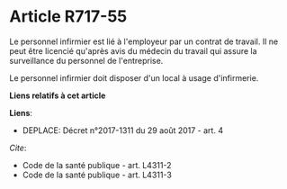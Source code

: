 # Article R717-55

Le personnel infirmier est lié à l'employeur par un contrat de travail. Il ne peut être licencié qu'après avis du médecin du
travail qui assure la surveillance du personnel de l'entreprise. 

Le personnel infirmier doit disposer d'un local à usage d'infirmerie.

**Liens relatifs à cet article**

**Liens**:

  - DEPLACE: Décret n°2017-1311 du 29 août 2017 - art. 4

_Cite_:

  - Code de la santé publique - art. L4311-2
  - Code de la santé publique - art. L4311-3
